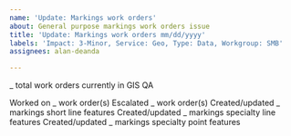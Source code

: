 ```yaml
---
name: 'Update: Markings work orders'
about: General purpose markings work orders issue
title: 'Update: Markings work orders mm/dd/yyyy'
labels: 'Impact: 3-Minor, Service: Geo, Type: Data, Workgroup: SMB'
assignees: alan-deanda

---
```


_ total work orders currently in GIS QA

Worked on _ work order(s)
Escalated _ work order(s)
Created/updated _ markings short line features
Created/updated _ markings specialty line features
Created/updated _ markings specialty point features
